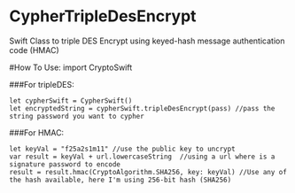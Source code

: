 # CypherTripleDesEncrypt
Swift Class to triple DES Encrypt using  keyed-hash message authentication code (HMAC) 

#How To Use:
    import CryptoSwift

###For tripleDES:

    let cypherSwift = CypherSwift()
    let encryptedString = cypherSwift.tripleDesEncrypt(pass) //pass the string password you want to cypher
    
###For HMAC:

    let keyVal = "f25a2s1m11" //use the public key to uncrypt
    var result = keyVal + url.lowercaseString  //using a url where is a signature password to encode
    result = result.hmac(CryptoAlgorithm.SHA256, key: keyVal) //Use any of the hash available, here I'm using 256-bit hash (SHA256) 
     
     
